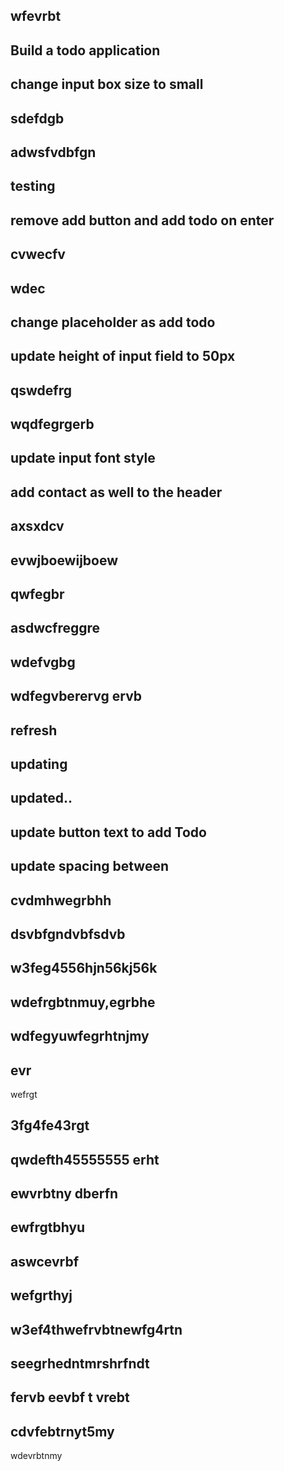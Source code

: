 wfevrbt
 ------------------------------------ 
Build a todo application
 ------------------------------------ 
change input box size to small
 ------------------------------------ 
sdefdgb
 ------------------------------------ 
adwsfvdbfgn
 ------------------------------------ 
testing
 ------------------------------------ 
remove add button and add todo on enter
 ------------------------------------ 
cvwecfv
 ------------------------------------ 
wdec
 ------------------------------------ 
change placeholder as add todo
 ------------------------------------ 
update height of input field to 50px
 ------------------------------------ 
qswdefrg
 ------------------------------------ 
wqdfegrgerb
 ------------------------------------ 
update input font style
 ------------------------------------ 
add contact as well to the header
 ------------------------------------ 
axsxdcv
 ------------------------------------ 
evwjboewijboew
 ------------------------------------ 
qwfegbr
 ------------------------------------ 
asdwcfreggre
 ------------------------------------ 
wdefvgbg
 ------------------------------------ 
wdfegvberervg ervb
 ------------------------------------ 
refresh
 ------------------------------------ 
updating
 ------------------------------------ 
updated..
 ------------------------------------ 
update button text to add Todo
 ------------------------------------ 
update spacing between
 ------------------------------------ 
cvdmhwegrbhh
 ------------------------------------ 
dsvbfgndvbfsdvb
 ------------------------------------ 
w3feg4556hjn56kj56k
 ------------------------------------ 
wdefrgbtnmuy,egrbhe
 ------------------------------------ 
wdfegyuwfegrhtnjmy
 ------------------------------------ 
evr
 ------------------------------------ 
wefrgt

3fg4fe43rgt
 ------------------------------------ 
qwdefth45555555 erht
 ------------------------------------ 
ewvrbtny dberfn
 ------------------------------------ 
ewfrgtbhyu
 ------------------------------------ 
aswcevrbf
 ------------------------------------ 
wefgrthyj
 ------------------------------------ 
w3ef4thwefrvbtnewfg4rtn
 ------------------------------------ 
seegrhedntmrshrfndt
 ------------------------------------ 
fervb eevbf t vrebt
 ------------------------------------ 
cdvfebtrnyt5my
 ------------------------------------ 
wdevrbtnmy